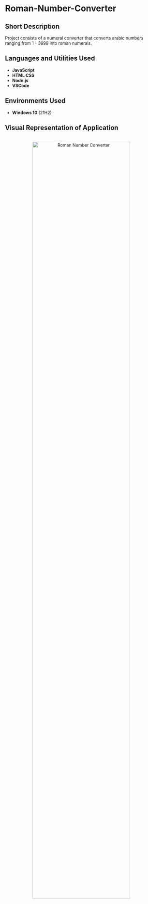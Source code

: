 # Roman-Number-Converter
<h2>Short Description</h2>
Project consists of a numeral converter that converts arabic numbers ranging from 1 - 3999 into roman numerals.
<br />


<h2>Languages and Utilities Used</h2>

- <b>JavaScript</b>
- <b>HTML CSS</b>
- <b>Node.js</b>
- <b>VSCode</b>


<h2>Environments Used </h2>

- <b>Windows 10</b> (21H2)

<h2>Visual Representation of Application</h2>
<p align="center">
<br/>
<img src="https://imgur.com/a/XVNw6LF.png" height="80%" width="80%" alt="Roman Number Converter"/>
<br />
</p>
